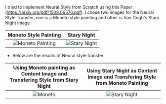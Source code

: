 I tried to implement Neural Style from Scratch using this Paper (https://arxiv.org/pdf/1508.06576.pdf).
I chose two images for the Neural Style Transfer, one is a Moneto style painting and other is Van Gogh's Stary Night image

Moneto Style Painting            |  Stary Night
:-------------------------:|:-------------------------:
![Moneto Painting](https://user-images.githubusercontent.com/18621294/126066326-ebbdea3a-7b81-4dff-af21-0470caa66db7.jpg) |![Stary Night](https://user-images.githubusercontent.com/18621294/126066368-065f50c1-e731-47eb-ae82-afbee6e37e00.jpg)

- Below are the results of Neural style transfer

Using Moneto painting as Content Image and Transfering Style from Stary Night          |  Using Stary Night as Content Image and Transfering Style from Moneto Painting
:-------------------------:|:-------------------------:
![Moneto](https://user-images.githubusercontent.com/18621294/126066473-34149b1a-de1e-4eaf-aaac-1362f6fc7f62.png) |![Stary Night](https://user-images.githubusercontent.com/18621294/126069529-366dc229-1453-40ea-a515-cde355fba02a.png)

